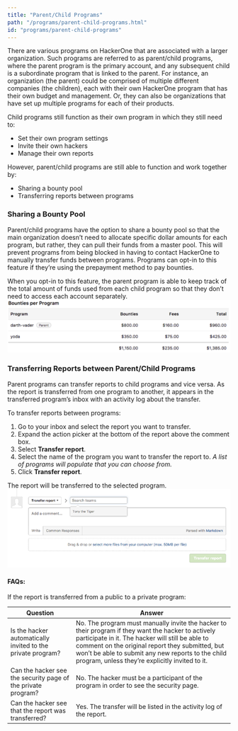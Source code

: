 ```yaml
---
title: "Parent/Child Programs"
path: "/programs/parent-child-programs.html"
id: "programs/parent-child-programs"
---
```


There are various programs on HackerOne that are associated with a larger organization. Such programs are referred to as parent/child programs, where the parent program is the primary account, and any subsequent child is a subordinate program that is linked to the parent. For instance, an organization (the parent) could be comprised of multiple different companies (the children), each with their own HackerOne program that has their own budget and management. Or, they can also be organizations that have set up multiple programs for each of their products.

Child programs still function as their own program in which they still need to:
* Set their own program settings
* Invite their own hackers
* Manage their own reports

However, parent/child programs are still able to function and work together by:
* Sharing a bounty pool
* Transferring reports between programs

### Sharing a Bounty Pool
Parent/child programs have the option to share a bounty pool so that the main organization doesn’t need to allocate specific dollar amounts for each program, but rather, they can pull their funds from a master pool. This will prevent programs from being blocked in having to contact HackerOne to manually transfer funds between programs. Programs can opt-in to this feature if they’re using the prepayment method to pay bounties.

When you opt-in to this feature, the parent program is able to keep track of the total amount of funds used from each child program so that they don’t need to access each account separately.
![parent-child-programs-1](./images/parent-child-programs-1.png)

### Transferring Reports between Parent/Child Programs
Parent programs can transfer reports to child programs and vice versa. As the report is transferred from one program to another, it appears in the transferred program’s inbox with an activity log about the transfer.  

To transfer reports between programs:
1. Go to your inbox and select the report you want to transfer.
2. Expand the action picker at the bottom of the report above the comment box.
3. Select <b>Transfer report</b>.
4. Select the name of the program you want to transfer the report to. <i>A list of programs will populate that you can choose from.</i>
5. Click <b>Transfer report</b>.

The report will be transferred to the selected program.
![parent-child-programs-2](./images/parent-child-programs-2.png)

#### FAQs:
If the report is transferred from a public to a private program:

Question | Answer
-------- | -------
Is the hacker automatically invited to the private program? | No. The program must manually invite the hacker to their program if they want the hacker to actively participate in it. The hacker will still be able to comment on the original report they submitted, but won’t be able to submit any new reports to the child program, unless they’re explicitly invited to it.
Can the hacker see the security page of the private program? | No. The hacker must be a participant of the program in order to see the security page.
Can the hacker see that the report was transferred? | Yes. The transfer will be listed in the activity log of the report.
